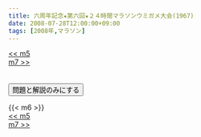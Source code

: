 ```yaml
---
title: 六周年記念★第六回★２４時間マラソンウミガメ大会(1967)
date: 2008-07-28T12:00:00+09:00
tags: [2008年,マラソン]
---
```

<div class="th_left"><a href="../m5"><< m5</a></div>
<div class="th_right"><a href="../m7">m7 >></a></div>
<br><br>
<script src="../../js/cupsoup.js"></script>
<form>
<input type="button" value="問題と解説のみにする" onClick="toggleCupsoup()">
</form>
{{< m6 >}}
<div class="th_left"><a href="../m5"><< m5</a></div>
<div class="th_right"><a href="../m7">m7 >></a></div>